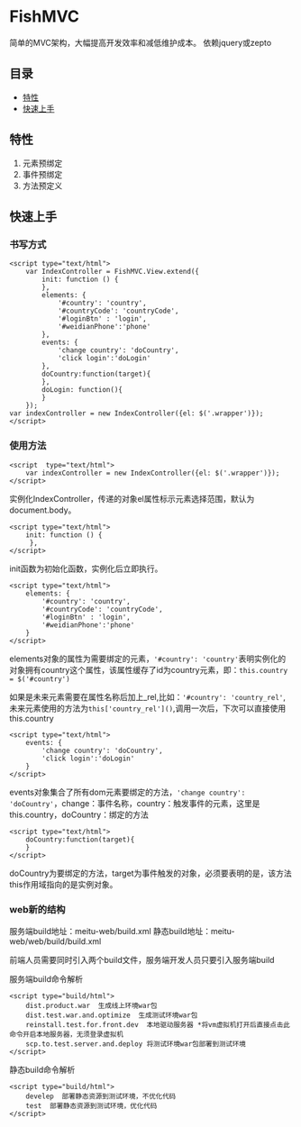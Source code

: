 # FishMVC

简单的MVC架构，大幅提高开发效率和减低维护成本。
依赖jquery或zepto

##	目录

*	[特性](#特性)
*	[快速上手](#快速上手)


##	特性

1.	元素预绑定
2.	事件预绑定
3.	方法预定义

## 快速上手


### 书写方式
	
	<script type="text/html">
        var IndexController = FishMVC.View.extend({
            init: function () {
            },
            elements: {
                '#country': 'country',
                '#countryCode': 'countryCode',
                '#loginBtn' : 'login',
                '#weidianPhone':'phone'
            },
            events: {
                'change country': 'doCountry',
                'click login':'doLogin'
            },
            doCountry:function(target){
            },
            doLogin: function(){
            }
        });
	var indexController = new IndexController({el: $('.wrapper')});
	</script>

### 使用方法
    <script  type="text/html">
        var indexController = new IndexController({el: $('.wrapper')});
    </script>
实例化IndexController，传递的对象el属性标示元素选择范围，默认为document.body。



    <script type="text/html">
        init: function () {
         },
    </script>
init函数为初始化函数，实例化后立即执行。

    <script type="text/html">
        elements: {
            '#country': 'country',
            '#countryCode': 'countryCode',
            '#loginBtn' : 'login',
            '#weidianPhone':'phone'
        }
    </script>

elements对象的属性为需要绑定的元素，``'#country': 'country'``表明实例化的对象拥有country这个属性，该属性缓存了id为country元素，即：``this.country = $('#country')``

如果是未来元素需要在属性名称后加上_rel,比如：``'#country': 'country_rel'``,未来元素使用的方法为``this['country_rel']()``,调用一次后，下次可以直接使用this.country



	<script type="text/html">
        events: {
            'change country': 'doCountry',
            'click login':'doLogin'
        }
    </script>
events对象集合了所有dom元素要绑定的方法，``'change country': 'doCountry'``，change：事件名称，country：触发事件的元素，这里是this.country，doCountry：绑定的方法



	<script type="text/html">
        doCountry:function(target){
        }
    </script>
doCountry为要绑定的方法，target为事件触发的对象，必须要表明的是，该方法this作用域指向的是实例对象。



### web新的结构

服务端build地址：meitu-web/build.xml
静态build地址：meitu-web/web/build/build.xml

前端人员需要同时引入两个build文件，服务端开发人员只要引入服务端build

服务端build命令解析

	<script type="build/html">
        dist.product.war  生成线上环境war包
        dist.test.war.and.optimize  生成测试环境war包
        reinstall.test.for.front.dev  本地驱动服务器 *将vm虚拟机打开后直接点击此命令开启本地服务器，无须登录虚拟机
        scp.to.test.server.and.deploy 将测试环境war包部署到测试环境
    </script>
    
静态build命令解析

	<script type="build/html">
        develep  部署静态资源到测试环境，不优化代码
        test  部署静态资源到测试环境，优化代码
    </script>
    
    
